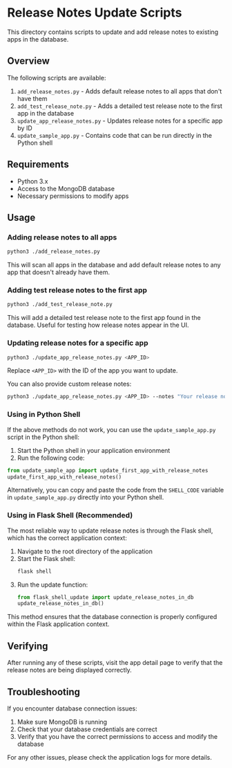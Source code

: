 # Release Notes Update Scripts

This directory contains scripts to update and add release notes to existing apps in the database.

## Overview

The following scripts are available:

1. `add_release_notes.py` - Adds default release notes to all apps that don't have them
2. `add_test_release_note.py` - Adds a detailed test release note to the first app in the database
3. `update_app_release_notes.py` - Updates release notes for a specific app by ID
4. `update_sample_app.py` - Contains code that can be run directly in the Python shell

## Requirements

- Python 3.x
- Access to the MongoDB database
- Necessary permissions to modify apps

## Usage

### Adding release notes to all apps

```bash
python3 ./add_release_notes.py
```

This will scan all apps in the database and add default release notes to any app that doesn't already have them.

### Adding test release notes to the first app

```bash
python3 ./add_test_release_note.py
```

This will add a detailed test release note to the first app found in the database. Useful for testing how release notes appear in the UI.

### Updating release notes for a specific app

```bash
python3 ./update_app_release_notes.py <APP_ID>
```

Replace `<APP_ID>` with the ID of the app you want to update.

You can also provide custom release notes:

```bash
python3 ./update_app_release_notes.py <APP_ID> --notes "Your release notes here"
```

### Using in Python Shell

If the above methods do not work, you can use the `update_sample_app.py` script in the Python shell:

1. Start the Python shell in your application environment
2. Run the following code:

```python
from update_sample_app import update_first_app_with_release_notes
update_first_app_with_release_notes()
```

Alternatively, you can copy and paste the code from the `SHELL_CODE` variable in `update_sample_app.py` directly into your Python shell.

### Using in Flask Shell (Recommended)

The most reliable way to update release notes is through the Flask shell, which has the correct application context:

1. Navigate to the root directory of the application
2. Start the Flask shell:
   ```bash
   flask shell
   ```
3. Run the update function:
   ```python
   from flask_shell_update import update_release_notes_in_db
   update_release_notes_in_db()
   ```

This method ensures that the database connection is properly configured within the Flask application context.

## Verifying

After running any of these scripts, visit the app detail page to verify that the release notes are being displayed correctly.

## Troubleshooting

If you encounter database connection issues:

1. Make sure MongoDB is running
2. Check that your database credentials are correct
3. Verify that you have the correct permissions to access and modify the database

For any other issues, please check the application logs for more details. 